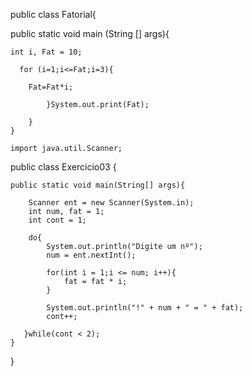 public class Fatorial{

public static void main (String [] args){
	
	int i, Fat = 10;
	 
	  for (i=1;i<=Fat;i=3){
		
		Fat=Fat*i;
		
	     	}System.out.print(Fat);
	     	
		}
	}
    
    import java.util.Scanner;

public class Exercicio03 {

    public static void main(String[] args){
    
        Scanner ent = new Scanner(System.in);
        int num, fat = 1;
        int cont = 1;

        do{
            System.out.println("Digite um nº");
            num = ent.nextInt();
            
            for(int i = 1;i <= num; i++){
                fat = fat * i;
            }
            
            System.out.println("!" + num + " = " + fat);
            cont++;
            
       }while(cont < 2);
    }
}
